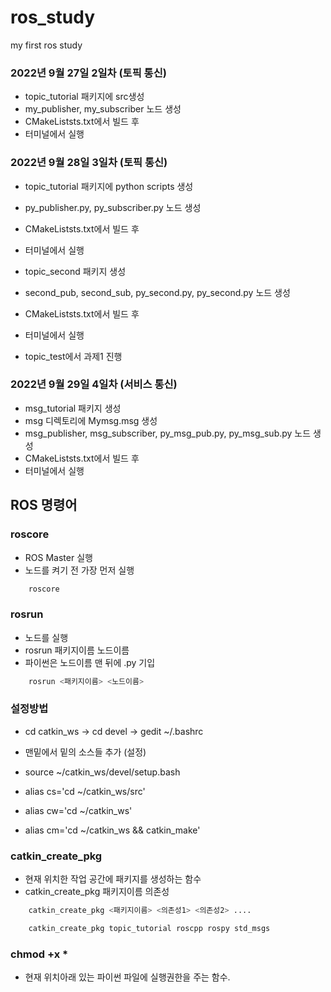 # ros_study
my first ros study

### 2022년 9월 27일 2일차 (토픽 통신)
- topic_tutorial 패키지에 src생성
- my_publisher, my_subscriber 노드 생성
- CMakeListsts.txt에서 빌드 후
- 터미널에서 실행

### 2022년 9월 28일 3일차 (토픽 통신)
- topic_tutorial 패키지에 python scripts 생성
- py_publisher.py, py_subscriber.py 노드 생성
- CMakeListsts.txt에서 빌드 후
- 터미널에서 실행

- topic_second 패키지 생성
- second_pub, second_sub, py_second.py, py_second.py 노드 생성
- CMakeListsts.txt에서 빌드 후
- 터미널에서 실행

- topic_test에서 과제1 진행

### 2022년 9월 29일 4일차 (서비스 통신)
- msg_tutorial 패키지 생성
- msg 디렉토리에 Mymsg.msg 생성
- msg_publisher, msg_subscriber, py_msg_pub.py, py_msg_sub.py 노드 생성
- CMakeListsts.txt에서 빌드 후
- 터미널에서 실행

## ROS 명령어
### roscore
- ROS Master 실행
- 노드를 켜기 전 가장 먼저 실행
```bash
    roscore
```

### rosrun
- 노드를 실행
- rosrun 패키지이름 노드이름
- 파이썬은 노드이름 맨 뒤에 .py 기입
```bash
    rosrun <패키지이름> <노드이름>
```

### 설정방법
- cd catkin_ws -> cd devel -> gedit ~/.bashrc

- 맨밑에서 밑의 소스들 추가 (설정)
- source ~/catkin_ws/devel/setup.bash
- alias cs='cd ~/catkin_ws/src'
- alias cw='cd ~/catkin_ws'
- alias cm='cd ~/catkin_ws && catkin_make'

### catkin_create_pkg
- 현재 위치한 작업 공간에 패키지를 생성하는 함수
- catkin_create_pkg 패키지이름 의존성
```bash
    catkin_create_pkg <패키지이름> <의존성1> <의존성2> ....
```
```bash
    catkin_create_pkg topic_tutorial roscpp rospy std_msgs
```

### chmod +x *
- 현재 위치아래 있는 파이썬 파일에 실행권한을 주는 함수.